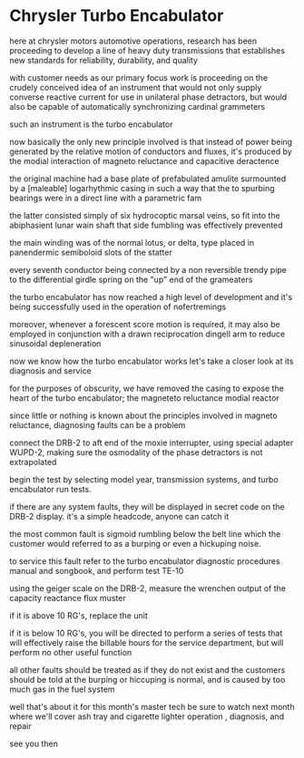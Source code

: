 # Chrysler Turbo Encabulator

here at chrysler motors automotive operations, research has been proceeding to develop a line of heavy duty transmissions that establishes new standards for reliability, durability, and quality

with customer needs as our primary focus work is proceeding on the crudely conceived idea of an instrument that would not only supply converse reactive current for use in unilateral phase detractors,
but would also be capable of automatically synchronizing cardinal
grammeters

such an instrument is the turbo encabulator

now basically the only new principle involved is that instead of power being generated by the relative motion of conductors and fluxes, it's produced by the modial interaction of magneto reluctance and capacitive deractence

the original machine had a base plate of prefabulated amulite surmounted
by a [maleable] logarhythmic casing in such a way that the to spurbing
bearings were in a direct line with a parametric fam

the latter consisted simply of six hydrocoptic marsal veins, so fit into the abiphasient lunar wain shaft that side fumbling was effectively prevented

the main winding was of the normal lotus, or delta, type placed in panendermic semiboloid slots of the statter

every seventh conductor being connected by a non reversible trendy pipe to the differential girdle spring on the "up" end of the grameaters

the turbo encabulator has now reached a high level of development and
it's being successfully used in the operation of nofertremings

moreover, whenever a forescent score motion is required, it may also be employed in conjunction with a drawn reciprocation dingell arm to reduce
sinusoidal depleneration

now we know how the turbo encabulator works let's take a closer look at its diagnosis and service

for the purposes of obscurity, we have removed the casing to expose the heart of the turbo encabulator; the magneteto reluctance modial reactor

since little or nothing is known about the principles involved in magneto reluctance, diagnosing faults can be a problem

connect the DRB-2 to aft end of the moxie interrupter, using special adapter WUPD-2, making sure the osmodality of the phase detractors is not extrapolated

begin the test by selecting model year, transmission systems,
and turbo encabulator run tests.

if there are any system faults, they will be displayed in secret code on the DRB-2 display. it's a simple headcode, anyone can catch it

the most common fault is sigmoid rumbling below the belt line which the
customer would referred to as a burping or even a hickuping noise.

to service this fault refer to the turbo encabulator diagnostic procedures manual and songbook, and perform test TE-10

using the geiger scale on the DRB-2, measure the wrenchen output of the capacity reactance flux muster

if it is above 10 RG's, replace the unit

if it is below 10 RG's, you will be directed to perform a series of tests that will effectively raise the billable hours for the service department, but will perform no other useful function

all other faults should be treated as if they do not exist and the customers should be told at the burping or hiccuping is normal, and is
caused by too much gas in the fuel system

well that's about it for this month's master tech be sure to watch next month where we'll cover ash tray and cigarette lighter operation , diagnosis, and repair

see you then

